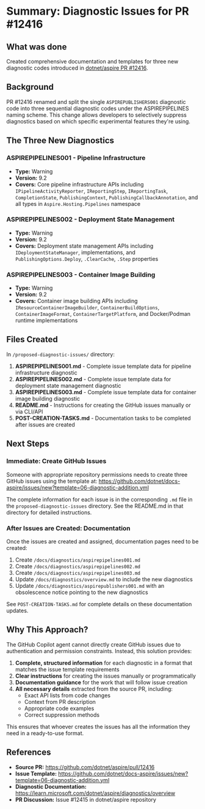 # Summary: Diagnostic Issues for PR #12416

## What was done

Created comprehensive documentation and templates for three new diagnostic codes introduced in [dotnet/aspire PR #12416](https://github.com/dotnet/aspire/pull/12416).

## Background

PR #12416 renamed and split the single `ASPIREPUBLISHERS001` diagnostic code into three sequential diagnostic codes under the ASPIREPIPELINES naming scheme. This change allows developers to selectively suppress diagnostics based on which specific experimental features they're using.

## The Three New Diagnostics

### ASPIREPIPELINES001 - Pipeline Infrastructure
- **Type:** Warning  
- **Version:** 9.2
- **Covers:** Core pipeline infrastructure APIs including `IPipelineActivityReporter`, `IReportingStep`, `IReportingTask`, `CompletionState`, `PublishingContext`, `PublishingCallbackAnnotation`, and all types in `Aspire.Hosting.Pipelines` namespace

### ASPIREPIPELINES002 - Deployment State Management
- **Type:** Warning
- **Version:** 9.2
- **Covers:** Deployment state management APIs including `IDeploymentStateManager`, implementations, and `PublishingOptions.Deploy`, `.ClearCache`, `.Step` properties

### ASPIREPIPELINES003 - Container Image Building  
- **Type:** Warning
- **Version:** 9.2
- **Covers:** Container image building APIs including `IResourceContainerImageBuilder`, `ContainerBuildOptions`, `ContainerImageFormat`, `ContainerTargetPlatform`, and Docker/Podman runtime implementations

## Files Created

In `/proposed-diagnostic-issues/` directory:

1. **ASPIREPIPELINES001.md** - Complete issue template data for pipeline infrastructure diagnostic
2. **ASPIREPIPELINES002.md** - Complete issue template data for deployment state management diagnostic
3. **ASPIREPIPELINES003.md** - Complete issue template data for container image building diagnostic
4. **README.md** - Instructions for creating the GitHub issues manually or via CLI/API
5. **POST-CREATION-TASKS.md** - Documentation tasks to be completed after issues are created

## Next Steps

### Immediate: Create GitHub Issues

Someone with appropriate repository permissions needs to create three GitHub issues using the template at:
https://github.com/dotnet/docs-aspire/issues/new?template=06-diagnostic-addition.yml

The complete information for each issue is in the corresponding `.md` file in the `proposed-diagnostic-issues` directory. See the README.md in that directory for detailed instructions.

### After Issues are Created: Documentation

Once the issues are created and assigned, documentation pages need to be created:

1. Create `/docs/diagnostics/aspirepipelines001.md`
2. Create `/docs/diagnostics/aspirepipelines002.md`
3. Create `/docs/diagnostics/aspirepipelines003.md`
4. Update `/docs/diagnostics/overview.md` to include the new diagnostics
5. Update `/docs/diagnostics/aspirepublishers001.md` with an obsolescence notice pointing to the new diagnostics

See `POST-CREATION-TASKS.md` for complete details on these documentation updates.

## Why This Approach?

The GitHub Copilot agent cannot directly create GitHub issues due to authentication and permission constraints. Instead, this solution provides:

1. **Complete, structured information** for each diagnostic in a format that matches the issue template requirements
2. **Clear instructions** for creating the issues manually or programmatically
3. **Documentation guidance** for the work that will follow issue creation
4. **All necessary details** extracted from the source PR, including:
   - Exact API lists from code changes
   - Context from PR description
   - Appropriate code examples
   - Correct suppression methods

This ensures that whoever creates the issues has all the information they need in a ready-to-use format.

## References

- **Source PR:** https://github.com/dotnet/aspire/pull/12416
- **Issue Template:** https://github.com/dotnet/docs-aspire/issues/new?template=06-diagnostic-addition.yml
- **Diagnostic Documentation:** https://learn.microsoft.com/dotnet/aspire/diagnostics/overview
- **PR Discussion:** Issue #12415 in dotnet/aspire repository

